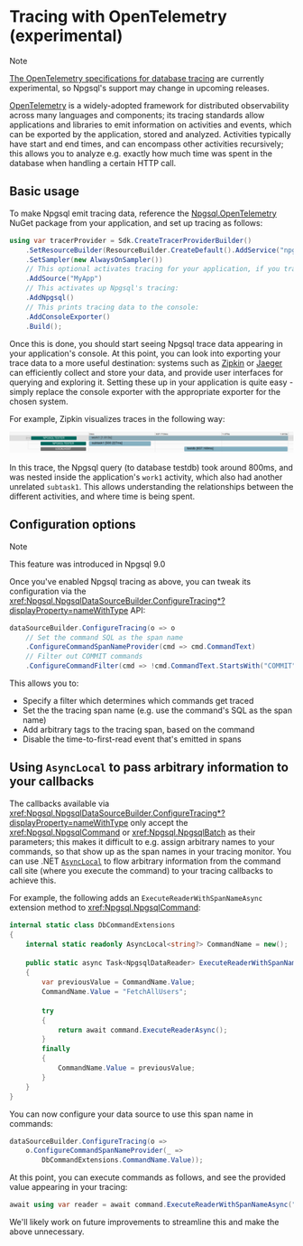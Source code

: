 # Tracing with OpenTelemetry (experimental)

> [!NOTE]
>
> [The OpenTelemetry specifications for database tracing](https://github.com/open-telemetry/opentelemetry-specification/blob/main/specification/trace/semantic_conventions/database.md) are currently experimental, so Npgsql's support may change in upcoming releases.

[OpenTelemetry](https://opentelemetry.io/) is a widely-adopted framework for distributed observability across many languages and components; its tracing standards allow applications and libraries to emit information on activities and events, which can be exported by the application, stored and analyzed. Activities typically have start and end times, and can encompass other activities recursively; this allows you to analyze e.g. exactly how much time was spent in the database when handling a certain HTTP call.

## Basic usage

To make Npgsql emit tracing data, reference the [Npgsql.OpenTelemetry](https://www.nuget.org/packages/Npgsql.OpenTelemetry) NuGet package from your application, and set up tracing as follows:

```csharp
using var tracerProvider = Sdk.CreateTracerProviderBuilder()
    .SetResourceBuilder(ResourceBuilder.CreateDefault().AddService("npgsql-tester"))
    .SetSampler(new AlwaysOnSampler())
    // This optional activates tracing for your application, if you trace your own activities:
    .AddSource("MyApp")
    // This activates up Npgsql's tracing:
    .AddNpgsql()
    // This prints tracing data to the console:
    .AddConsoleExporter()
    .Build();
```

Once this is done, you should start seeing Npgsql trace data appearing in your application's console. At this point, you can look into exporting your trace data to a more useful destination: systems such as [Zipkin](https://zipkin.io/) or [Jaeger](https://www.jaegertracing.io/) can efficiently collect and store your data, and provide user interfaces for querying and exploring it. Setting these up in your application is quite easy - simply replace the console exporter with the appropriate exporter for the chosen system.

For example, Zipkin visualizes traces in the following way:

![Zipkin UI Sample](/img/zipkin.png)

In this trace, the Npgsql query (to database testdb) took around 800ms, and was nested inside the application's `work1` activity, which also had another unrelated `subtask1`. This allows understanding the relationships between the different activities, and where time is being spent.

## Configuration options

> [!NOTE]
>
> This feature was introduced in Npgsql 9.0

Once you've enabled Npgsql tracing as above, you can tweak its configuration via the <xref:Npgsql.NpgsqlDataSourceBuilder.ConfigureTracing*?displayProperty=nameWithType> API:

```csharp
dataSourceBuilder.ConfigureTracing(o => o
    // Set the command SQL as the span name
    .ConfigureCommandSpanNameProvider(cmd => cmd.CommandText)
    // Filter out COMMIT commands
    .ConfigureCommandFilter(cmd => !cmd.CommandText.StartsWith("COMMIT", StringComparison.OrdinalIgnoreCase)));
```

This allows you to:

* Specify a filter which determines which commands get traced
* Set the the tracing span name (e.g. use the command's SQL as the span name)
* Add arbitrary tags to the tracing span, based on the command
* Disable the time-to-first-read event that's emitted in spans

## Using `AsyncLocal` to pass arbitrary information to your callbacks

The callbacks available via <xref:Npgsql.NpgsqlDataSourceBuilder.ConfigureTracing*?displayProperty=nameWithType> only accept the <xref:Npgsql.NpgsqlCommand> or <xref:Npgsql.NpgsqlBatch> as their parameters; this makes it difficult to e.g. assign arbitrary names to your commands, so that show up as the span names in your tracing monitor. You can use .NET [`AsyncLocal`](https://learn.microsoft.com/dotnet/api/system.threading.asynclocal-1) to flow arbitrary information from the command call site (where you execute the command) to your tracing callbacks to achieve this.

For example, the following adds an `ExecuteReaderWithSpanNameAsync` extension method to <xref:Npgsql.NpgsqlCommand>:

```c#
internal static class DbCommandExtensions
{
    internal static readonly AsyncLocal<string?> CommandName = new();

    public static async Task<NpgsqlDataReader> ExecuteReaderWithSpanNameAsync(this NpgsqlCommand command, string spanName)
    {
        var previousValue = CommandName.Value;
        CommandName.Value = "FetchAllUsers";

        try
        {
            return await command.ExecuteReaderAsync();
        }
        finally
        {
            CommandName.Value = previousValue;
        }
    }
}
```

You can now configure your data source to use this span name in commands:

```c#
dataSourceBuilder.ConfigureTracing(o =>
    o.ConfigureCommandSpanNameProvider(_ =>
        DbCommandExtensions.CommandName.Value));
```

At this point, you can execute commands as follows, and see the provided value appearing in your tracing:

```c#
await using var reader = await command.ExecuteReaderWithSpanNameAsync("FetchAllUsers");
```

We'll likely work on future improvements to streamline this and make the above unnecessary.
